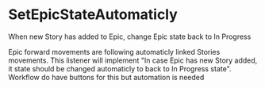 # SetEpicStateAutomaticly
When new Story has added to Epic, change Epic state back to In Progress  
 
Epic forward movements are following automaticly linked Stories movements. This listener will implement "In case Epic has new Story added, it state should be changed automaticly to back to In Progress state". Workflow do have buttons for this but automation is needed
